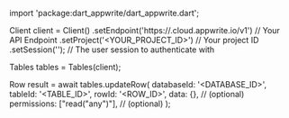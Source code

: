 import 'package:dart_appwrite/dart_appwrite.dart';

Client client = Client()
    .setEndpoint('https://<REGION>.cloud.appwrite.io/v1') // Your API Endpoint
    .setProject('<YOUR_PROJECT_ID>') // Your project ID
    .setSession(''); // The user session to authenticate with

Tables tables = Tables(client);

Row result = await tables.updateRow(
    databaseId: '<DATABASE_ID>',
    tableId: '<TABLE_ID>',
    rowId: '<ROW_ID>',
    data: {}, // (optional)
    permissions: ["read("any")"], // (optional)
);
